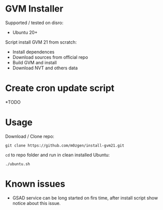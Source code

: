 # GVM Installer

Supported / tested on disro:

* Ubuntu 20+

Script install GVM 21 from scratch:

* Install dependences
* Download sources from official repo
* Build GVM and install
* Download NVT and others data

# Create cron update script
*TODO

# Usage

Download / Clone repo:

```
git clone https://github.com/m0zgen/install-gvm21.git
```

`cd` to repo folder and run in clean installed Ubuntu:

```
./ubuntu.sh
```

# Known issues

* GSAD service can be long started on firs time, after install script show notice about this issue.

